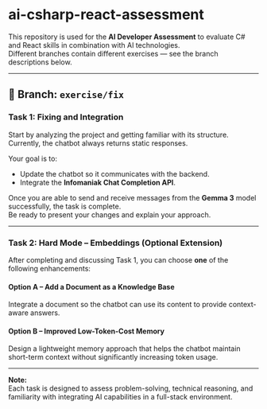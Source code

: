 # ai-csharp-react-assessment

This repository is used for the **AI Developer Assessment** to evaluate C# and React skills in combination with AI technologies.  
Different branches contain different exercises — see the branch descriptions below.

---

## 🔹 Branch: `exercise/fix`

### **Task 1: Fixing and Integration**

Start by analyzing the project and getting familiar with its structure.  
Currently, the chatbot always returns static responses.  

Your goal is to:
- Update the chatbot so it communicates with the backend.  
- Integrate the **Infomaniak Chat Completion API**.  

Once you are able to send and receive messages from the **Gemma 3** model successfully, the task is complete.  
Be ready to present your changes and explain your approach.

---

### **Task 2: Hard Mode – Embeddings (Optional Extension)**

After completing and discussing Task 1, you can choose **one** of the following enhancements:

#### Option A – Add a Document as a Knowledge Base
Integrate a document so the chatbot can use its content to provide context-aware answers.

#### Option B – Improved Low-Token-Cost Memory
Design a lightweight memory approach that helps the chatbot maintain short-term context without significantly increasing token usage.

---

**Note:**  
Each task is designed to assess problem-solving, technical reasoning, and familiarity with integrating AI capabilities in a full-stack environment.
